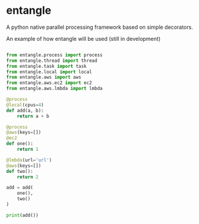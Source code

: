 # entangle
A python native parallel processing framework based on simple decorators.

An example of how entangle will be used (still in development)
```python

from entangle.process import process
from entangle.thread import thread
from entangle.task import task
from entangle.local import local
from entangle.aws import aws
from entangle.aws.ec2 import ec2
from entangle.aws.lmbda import lmbda

@process
@local(cpus=4)
def add(a, b):
    return a + b

@process
@aws(keys=[])
@ec2
def one():
    return 1

@lmbda(url='url')
@aws(keys=[])
def two():
    return 2

add = add(
    one(),
    two()
)

print(add())

```